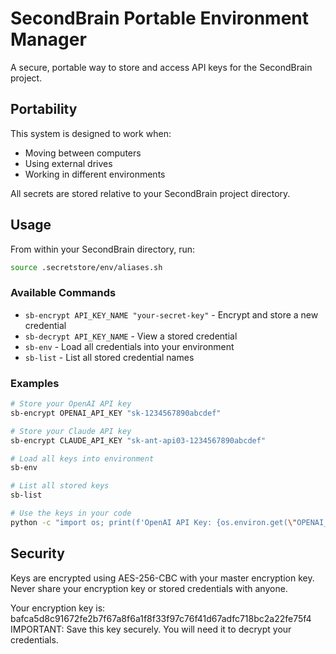 # SecondBrain Portable Environment Manager

A secure, portable way to store and access API keys for the SecondBrain project.

## Portability

This system is designed to work when:
- Moving between computers 
- Using external drives
- Working in different environments

All secrets are stored relative to your SecondBrain project directory.

## Usage

From within your SecondBrain directory, run:

```bash
source .secretstore/env/aliases.sh
```

### Available Commands

- `sb-encrypt API_KEY_NAME "your-secret-key"` - Encrypt and store a new credential
- `sb-decrypt API_KEY_NAME` - View a stored credential
- `sb-env` - Load all credentials into your environment
- `sb-list` - List all stored credential names

### Examples

```bash
# Store your OpenAI API key
sb-encrypt OPENAI_API_KEY "sk-1234567890abcdef"

# Store your Claude API key
sb-encrypt CLAUDE_API_KEY "sk-ant-api03-1234567890abcdef"

# Load all keys into environment
sb-env

# List all stored keys
sb-list

# Use the keys in your code
python -c "import os; print(f'OpenAI API Key: {os.environ.get(\"OPENAI_API_KEY\")}')"
```

## Security

Keys are encrypted using AES-256-CBC with your master encryption key. 
Never share your encryption key or stored credentials with anyone.

Your encryption key is: bafca5d8c91672fe2b7f67a8f6a1f8f33f97c76f41d67adfc718bc2a22fe75f4
IMPORTANT: Save this key securely. You will need it to decrypt your credentials.
